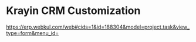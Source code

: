 # Krayin CRM Customization

https://erp.webkul.com/web#cids=1&id=188304&model=project.task&view_type=form&menu_id=
